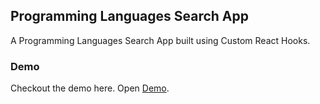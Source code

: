 ## Programming Languages Search App

A Programming Languages Search App built using Custom React Hooks.

### Demo

Checkout the demo here.
Open [Demo](https://varunpvp.github.io/react-custom-hooks-app/).
